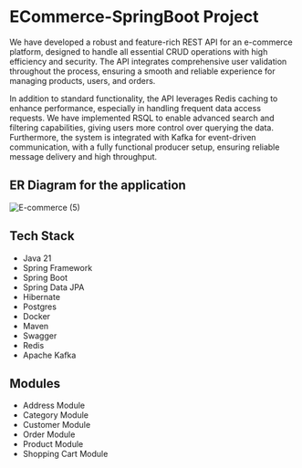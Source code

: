 # ECommerce-SpringBoot Project
We have developed a robust and feature-rich REST API for an e-commerce platform, designed to handle all essential CRUD operations with high efficiency and security. The API integrates comprehensive user validation throughout the process, ensuring a smooth and reliable experience for managing products, users, and orders.

In addition to standard functionality, the API leverages Redis caching to enhance performance, especially in handling frequent data access requests. We have implemented RSQL to enable advanced search and filtering capabilities, giving users more control over querying the data. Furthermore, the system is integrated with Kafka for event-driven communication, with a fully functional producer setup, ensuring reliable message delivery and high throughput.

## ER Diagram for the application
![E-commerce (5)](https://github.com/user-attachments/assets/8b4becf1-f883-484e-a39c-c4cda1f01477)



## Tech Stack

* Java 21
* Spring Framework
* Spring Boot
* Spring Data JPA
* Hibernate
* Postgres
* Docker
* Maven
* Swagger
* Redis
* Apache Kafka
  

## Modules

* Address Module
* Category Module
* Customer Module
* Order Module
* Product Module
* Shopping Cart Module



 
